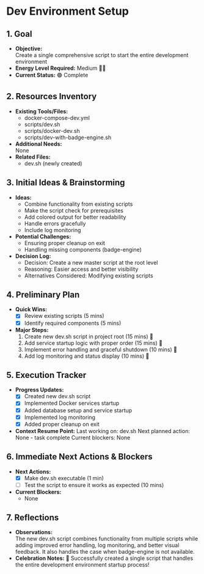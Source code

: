 # Dev Environment Setup

## 1. Goal
- **Objective:**  
  Create a single comprehensive script to start the entire development environment
- **Energy Level Required:** Medium 🔋🔋
- **Current Status:** 🟢 Complete

## 2. Resources Inventory
- **Existing Tools/Files:**  
  - docker-compose-dev.yml
  - scripts/dev.sh
  - scripts/docker-dev.sh
  - scripts/dev-with-badge-engine.sh
- **Additional Needs:**  
  None
- **Related Files:**  
  - dev.sh (newly created)

## 3. Initial Ideas & Brainstorming
- **Ideas:**  
  - Combine functionality from existing scripts
  - Make the script check for prerequisites
  - Add colored output for better readability
  - Handle errors gracefully
  - Include log monitoring
- **Potential Challenges:**  
  - Ensuring proper cleanup on exit
  - Handling missing components (badge-engine)
- **Decision Log:**
  - Decision: Create a new master script at the root level
  - Reasoning: Easier access and better visibility
  - Alternatives Considered: Modifying existing scripts

## 4. Preliminary Plan
- **Quick Wins:**
  - [x] Review existing scripts (5 mins)
  - [x] Identify required components (5 mins)
- **Major Steps:**  
  1. Create new dev.sh script in project root (15 mins) 🎯
  2. Add service startup logic with proper order (15 mins) 🎯
  3. Implement error handling and graceful shutdown (10 mins) 🎯
  4. Add log monitoring and status display (10 mins) 🎯

## 5. Execution Tracker
- **Progress Updates:**  
  - [x] Created new dev.sh script
  - [x] Implemented Docker services startup
  - [x] Added database setup and service startup
  - [x] Implemented log monitoring
  - [x] Added proper cleanup on exit
- **Context Resume Point:**
  Last working on: dev.sh
  Next planned action: None - task complete
  Current blockers: None

## 6. Immediate Next Actions & Blockers
- **Next Actions:** 
  - [x] Make dev.sh executable (1 min)
  - [ ] Test the script to ensure it works as expected (10 mins)
- **Current Blockers:**
  - None

## 7. Reflections
- **Observations:**  
  The new dev.sh script combines functionality from multiple scripts while adding improved error handling,
  log monitoring, and better visual feedback. It also handles the case when badge-engine is not available.
- **Celebration Notes:** 🎉
  Successfully created a single script that handles the entire development environment startup process! 